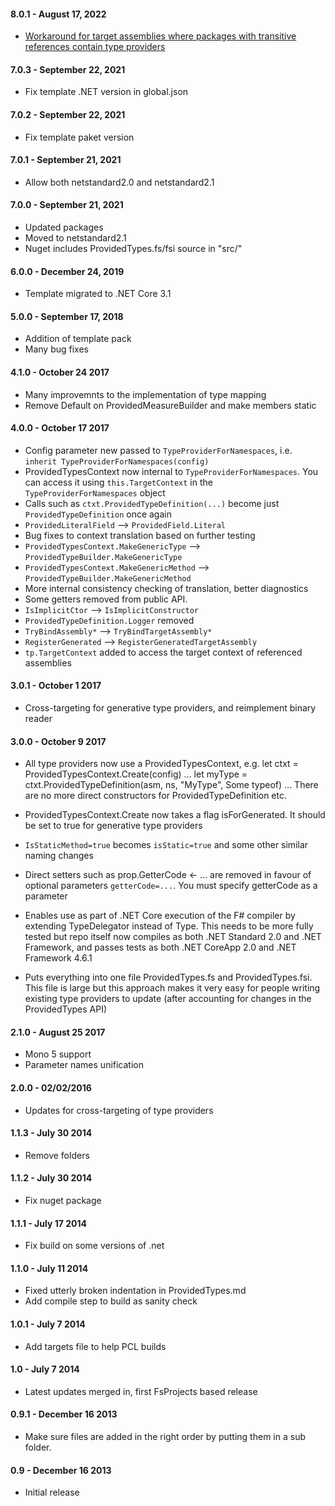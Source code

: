 #### 8.0.1 - August 17, 2022
* [Workaround for target assemblies where packages with transitive references contain type providers ](https://github.com/fsprojects/FSharp.TypeProviders.SDK/pull/388)

#### 7.0.3 - September 22, 2021
* Fix template .NET version in global.json

#### 7.0.2 - September 22, 2021
* Fix template paket version

#### 7.0.1 - September 21, 2021
* Allow both netstandard2.0 and netstandard2.1

#### 7.0.0 - September 21, 2021
* Updated packages
* Moved to netstandard2.1
* Nuget includes ProvidedTypes.fs/fsi source in "src/"

#### 6.0.0 - December 24, 2019
* Template migrated to .NET Core 3.1 

#### 5.0.0 - September 17, 2018
* Addition of template pack
* Many bug fixes

#### 4.1.0 - October 24 2017
* Many improvemnts to the implementation of type mapping
* Remove Default on ProvidedMeasureBuilder and make members static

#### 4.0.0 - October 17 2017
* Config parameter new passed to ``TypeProviderForNamespaces``, i.e. ``inherit TypeProviderForNamespaces(config)``
* ProvidedTypesContext now internal to ``TypeProviderForNamespaces``.  You can access it using ``this.TargetContext`` in the ``TypeProviderForNamespaces`` object
* Calls such as ``ctxt.ProvidedTypeDefinition(...)`` become just ``ProvidedTypeDefinition`` once again
* ``ProvidedLiteralField`` --> ``ProvidedField.Literal``
* Bug fixes to context translation based on further testing
* ``ProvidedTypesContext.MakeGenericType`` --> ``ProvidedTypeBuilder.MakeGenericType``
* ``ProvidedTypesContext.MakeGenericMethod`` --> ``ProvidedTypeBuilder.MakeGenericMethod``
* More internal consistency checking of translation, better diagnostics
* Some getters removed from public API.
* ``IsImplicitCtor`` --> ``IsImplicitConstructor``
* ``ProvidedTypeDefinition.Logger`` removed
* ``TryBindAssembly*`` --> ``TryBindTargetAssembly*``
* ``RegisterGenerated`` --> ``RegisterGeneratedTargetAssembly``
* ``tp.TargetContext`` added to access the target context of referenced assemblies


#### 3.0.1 - October 1 2017
* Cross-targeting for generative type providers, and reimplement binary reader 

#### 3.0.0 - October 9 2017
* All type providers now use a ProvidedTypesContext, e.g.
     let ctxt = ProvidedTypesContext.Create(config)
     ...
     let myType = ctxt.ProvidedTypeDefinition(asm, ns, "MyType", Some typeof<obj>)
    ...
  There are no more direct constructors for ProvidedTypeDefinition etc.

* ProvidedTypesContext.Create now takes a flag isForGenerated. It should be set to true for generative type providers

* ``IsStaticMethod=true`` becomes ``isStatic=true`` and some other similar naming changes

* Direct setters such as prop.GetterCode <- ... are removed in favour of optional parameters ``getterCode=...``. You must specify getterCode as a parameter

* Enables use as part of .NET Core execution of the F# compiler by extending TypeDelegator instead of Type. This needs to be more fully tested but repo itself now compiles as both .NET Standard 2.0 and .NET Framework, and passes tests as both .NET CoreApp 2.0 and .NET Framework 4.6.1

* Puts everything into one file ProvidedTypes.fs and ProvidedTypes.fsi. This file is large but this approach makes it very easy for people writing existing type providers to update (after accounting for changes in the ProvidedTypes API)

#### 2.1.0 - August 25 2017
* Mono 5 support
* Parameter names unification

#### 2.0.0 - 02/02/2016
* Updates for cross-targeting of type providers

#### 1.1.3 - July 30 2014
* Remove folders

#### 1.1.2 - July 30 2014
* Fix nuget package

#### 1.1.1 - July 17 2014
* Fix build on some versions of .net

#### 1.1.0 - July 11 2014
* Fixed utterly broken indentation in ProvidedTypes.md
* Add compile step to build as sanity check

#### 1.0.1 - July 7 2014
* Add targets file to help PCL builds

#### 1.0 - July 7 2014
* Latest updates merged in, first FsProjects based release

#### 0.9.1 - December 16 2013
* Make sure files are added in the right order by putting them in a sub folder.

#### 0.9 - December 16 2013
* Initial release
